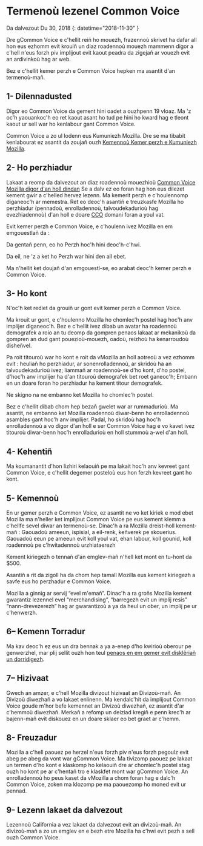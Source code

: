 # Termenoù lezenel Common Voice

Da dalvezout Du 30, 2018 {: datetime="2018-11-30" }

Dre gCommon Voice e c'hellit reiñ ho mouezh, frazennoù skrivet ha dafar all hon eus ezhomm evit krouiñ un diaz roadennoù mouezh mammenn digor a c'hell n'eus forzh piv implijout evit kaout peadra da zigejañ ar vouezh evit an ardivinkoù hag ar web. 

Bez e c'hellit kemer perzh e Common Voice hepken ma asantit d'an termenoù-mañ.

## 1- Dilennadusted
Digor eo Common Voice da gement hini oadet a ouzhpenn 19 vloaz. Ma 'z oc'h yaouankoc'h eo ret kaout asant ho tud pe hini ho kward hag e tleont kaout ur sell war ho kenlabour gant Common Voice.

Common Voice a zo ul lodenn eus Kumuniezh Mozilla. Dre se ma tibabit kenlabourat ez asantit da zoujañ ouzh [Kemennoù Kemer perzh e Kumuniezh Mozilla](https://www.mozilla.org/about/governance/policies/participation/). 

## 2- Ho perzhiadur
Lakaat a reomp da dalvezout an diaz roadennoù mouezhioù [Common Voice Mozilla digor d'an holl dindan](https://creativecommons.org/publicdomain/zero/1.0/) Se a dalv ez eo foran hag hon eus dilezet kement gwir a c'helled hervez lezenn. Ma kemerit perzh e c'houlennomp diganeoc'h ar memestra. Ret eo deoc'h asantiñ e treuzkasfe Mozilla ho perzhiadur (pennadoù, enrolladennoù, talvoudekadurioù hag evezhiadennoù) d'an holl e doare [CCO](https://creativecommons.org/publicdomain/zero/1.0/) domani foran a youl vat.

Evit kemer perzh e Common Voice, e c'houlenn ivez Mozilla en em emgouestlañ da : 

Da gentañ penn, eo ho Perzh hoc'h hini deoc'h-c'hwi.

Da eil, ne 'z a ket ho Perzh war hini den all ebet. 

Ma n'hellit ket doujañ d'an emgouestl-se, eo arabat deoc'h kemer perzh e Common Voice.

## 3- Ho kont
N'oc'h ket rediet da grouiñ ur gont evit kemer perzh e Common Voice.

Ma krouit ur gont, e c'houlenno Mozilla ho chomlec'h postel hag hoc'h anv implijer diganeoc'h. Bez e c'hellit ivez dibab un avatar ha roadennoù demografek a roio an tu deomp da gompren penaos lakaat ar mekanikoù da gompren an dud gant pouezioù-mouezh, oadoù, reizhoù ha kenarroudoù disheñvel.

Pa roit titouroù war ho kont e roit da vMozilla an holl aotreoù a vez ezhomm evit : 
heuliañ ho perzhiadur, ar sonenrolladennoù, ar skridoù ha an talvoudekadurioù ivez; 
liammañ ar roadennoù-se d'ho kont, d'ho postel, d'hoc'h anv implijer ha d'an titouroù demografek bet roet ganeoc'h;
Embann en un doare foran ho perzhiadur ha kement titour demografek. 

Ne skigno na ne embanno ket Mozilla ho chomlec'h postel.

Bez e c'hellit dibab chom hep bezañ gwelet war ar rummadurioù. Ma asantit, ne embanno ket Mozilla roadennoù diwar-benn ho enrolladennoù asambles gant hoc'h anv implijer. Padal, ho skridoù hag hoc'h enrolladennoù a vo digor d'an holl e ser Common Voice hag e vo kavet ivez titouroù diwar-benn hoc'h enrolladurioù en holl stummoù a-wel d'an holl. 

## 4- Kehentiñ
Ma koumanantit d'hon lizhiri kelaouiñ pe ma lakait hoc'h anv kevreet gant Common Voice, e c'hellit degemer posteloù eus hon ferzh kevreet gant ho kont.

## 5- Kemennoù

En ur gemer perzh e Common Voice, ez asantit ne vo ket kiriek e mod ebet Mozilla ma n'heller ket implijout Common Voice pe eus kement klemm a c'hellfe sevel diwar an termenoù-se. Dinac'h a ra Mozilla dreist-holl kement-mañ :
Gaouadoù ameeun, ispisial, a eil-renk, keñverek pe skouerius. 
Gaouadoù eeun pe ameeun evit koll youl vat, ehan labour, koll gounid, koll roadennoù pe c'hwitadennoù urzhiataerezh 

Kement kiriegezh o tennañ d'an emglev-mañ n'hell ket mont en tu-hont da $500. 

Asantiñ a rit da zigoll ha da chom hep tamall Mozilla eus kement kiriegezh a savfe eus ho perzhadur e Common Voice.

Mozilla a ginnig ar servij “evel m'emañ”. Dinac'h a ra groñs Mozilla kement gwarantiz lezennel evel “merchandising”, “barregezh evit un implij resis” “nann-drevezerezh” hag ar gwarantizoù a ya da heul un ober, un implij pe ur c'henwerzh.

## 6– Kemenn Torradur
Ma kav deoc'h ez eus un dra bennak a ya a-enep d'ho kwirioù oberour pe genwerzhel, mar plij sellit ouzh hon teul [penaos en em gemer evit disklêriañ un dorridigezh](https://www.mozilla.org/about/legal/report-infringement/).

## 7– Hizivaat
Gwech an amzer, e c'hell Mozilla divizout hizivaat an Divizoù-mañ. An Divizoù diwezhañ a vo lakaet enlinenn.
Ma kendalc'hit da implijout Common Voice goude m'hor befe kemennet an Divizoù diwezhañ, ez asantit d'ar c'hemmoù diwezhañ. Merkañ a refomp un deiziad kregiñ e penn krec'h ar bajenn-mañ evit diskouez en un doare sklaer eo bet graet ar c'hemm.

## 8- Freuzadur
Mozilla a c'hell paouez pe herzel n'eus forzh piv n'eus forzh pegoulz evit abeg pe abeg da vont war gCommon Voice. Ma tivizomp paouez pe lakaat un termen d'ho kont e klaskomp ho kelaouiñ dre ar chomlec'h postel stag ouzh ho kont pe ar c'hentañ tro e klaskfet mont war gCommon Voice. 
An enrolladennoù ho peus kaset da vMozilla a chom foran hag e dalc'h Common Voice, zoken ma klozomp pe ma paouezomp ho moned evit ur pennad.

## 9- Lezenn lakaet da dalvezout
Lezennoù California a vez lakaet da dalvezout evit an divizoù-mañ. An divizoù-mañ a zo un emglev en e bezh etre Mozilla ha c'hwi evit pezh a sell ouzh Common Voice. 
